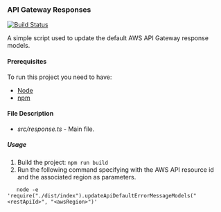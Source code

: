 ### API Gateway Responses
[![Build Status](https://travis-ci.org/drexler/gateway-responses.svg?branch=master)](https://travis-ci.org/drexler/gateway-responses.svg?branch=master)

A simple script used to update the default AWS API Gateway response models.

#### Prerequisites
To run this project you need to have:

- [Node](https://nodejs.org)
- [npm](https://www.npmjs.com/get-npm)

#### File Description

 * *src/response.ts* - Main file.

##### Usage
1. Build the project: `npm run build`
2. Run the following command specifying with the AWS API resource id and the associated region as parameters.
 ```shell
    node -e 'require("./dist/index").updateApiDefaultErrorMessageModels("<restApiId>", "<awsRegion>")'
 ```
